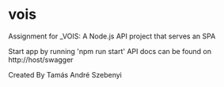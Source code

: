 # vois

Assignment for \_VOIS: A Node.js API project that serves an SPA

Start app by running 'npm run start'
API docs can be found on http://host/swagger

Created By Tamás André Szebenyi
